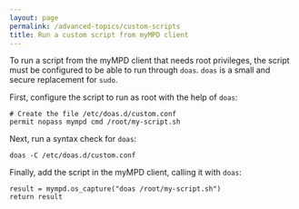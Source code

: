 ```yaml
---
layout: page
permalink: /advanced-topics/custom-scripts
title: Run a custom script from myMPD client
---
```


To run a script from the myMPD client that needs root privileges, the script must be configured to be able to run through `doas`. `doas` is a small and secure replacement for `sudo`.

First, configure the script to run as root with the help of `doas`:

```
# Create the file /etc/doas.d/custom.conf
permit nopass mympd cmd /root/my-script.sh
```

Next, run a syntax check for `doas`:

```
doas -C /etc/doas.d/custom.conf
```

Finally, add the script in the myMPD client, calling it with `doas`:

```
result = mympd.os_capture("doas /root/my-script.sh")
return result
```
